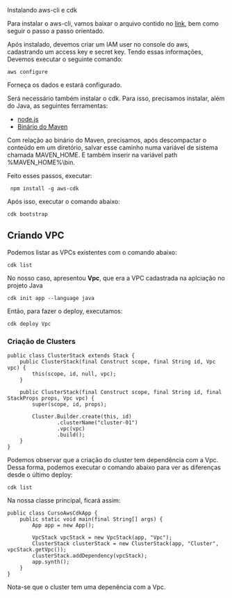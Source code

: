 Instalando aws-cli e cdk

Para instalar o aws-cli, vamos baixar o arquivo contido no [link](https://docs.aws.amazon.com/cli/latest/userguide/getting-started-install.html), bem como seguir o passo a passo orientado.

Após instalado, devemos criar um IAM user no console do aws, cadastrando um access key e secret key. Tendo essas informações,
Devemos executar o seguinte comando:

```
aws configure
```

Forneça os dados e estará configurado.

Será necessário também instalar o cdk. Para isso, precisamos instalar, além do Java, as seguintes ferramentas:
* [node.js](https://nodejs.org/en/download/)
* [Binário do Maven](https://maven.apache.org/download.cgi)

Com relação ao binário do Maven, precisamos, após descompactar o conteúdo em um diretório, salvar esse caminho numa 
variável de sistema chamada MAVEN_HOME. E também inserir na variável path %MAVEN_HOME%\bin.

Feito esses passos, executar:

```
 npm install -g aws-cdk
```

Após isso, executar o comando abaixo:
```
cdk bootstrap
```

## Criando VPC

Podemos listar as VPCs existentes com o comando abaixo:

```
cdk list
```

No nosso caso, apresentou **Vpc**, que era a VPC cadastrada na aplciação no projeto Java

```
cdk init app --language java
```

Então, para fazer o deploy, executamos:
```
cdk deploy Vpc
```

### Criação de Clusters

```
public class ClusterStack extends Stack {
    public ClusterStack(final Construct scope, final String id, Vpc vpc) {
        this(scope, id, null, vpc);
    }

    public ClusterStack(final Construct scope, final String id, final StackProps props, Vpc vpc) {
        super(scope, id, props);

        Cluster.Builder.create(this, id)
                .clusterName("cluster-01")
                .vpc(vpc)
                .build();
    }
}
```
Podemos observar que a criação do cluster tem dependência com a Vpc. Dessa forma, podemos executar o comando abaixo 
para ver as diferenças desde o último deploy:
```
cdk list
```

Na nossa classe principal, ficará assim:
```
public class CursoAwsCdkApp {
    public static void main(final String[] args) {
        App app = new App();

        VpcStack vpcStack = new VpcStack(app, "Vpc");
        ClusterStack clusterStack = new ClusterStack(app, "Cluster", vpcStack.getVpc());
        clusterStack.addDependency(vpcStack);
        app.synth();
    }
}
```
Nota-se que o cluster tem uma depenência com a Vpc.